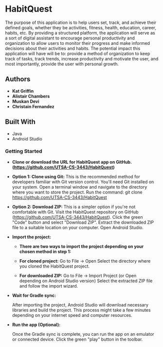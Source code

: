# HabitQuest
The purpose of this application is to help users set, track, and achieve their defined goals, whether they be activities, fitness, health, education, career, habits, etc. By providing a structured platform, the application will serve as a sort of digital assistant to encourage personal productivity and organization to allow users to monitor their progress and make informed decisions about their activities and habits. The potential impact this application will have will be to: provide a method of organization to keep track of tasks, track trends, increase productivity and motivate the user, and most importantly, provide the user with personal growth. 


## Authors


* **Kat Griffin** 
* **Alistair Chambers**
* **Muskan Devi** 
* **Christain Fernandez** 

## Built With

* Java
* Android Studio

### Getting Started

 * **Clone or download the URL for HabitQuest app on GitHub. (https://github.com/UTSA-CS-3443/HabitQuest)**

 * **Option 1: Clone using Git:**
   This is the recommended method for developers familiar with Git version control.
   You'll need Git installed on your system.
   Open a terminal window and navigate to the directory where you want to store the project.
   Run the command: git clone https://github.com/UTSA-CS-3443/HabitQuest
* **Option 2: Download ZIP:**
   This is a simpler option if you're not comfortable with Git.
   Visit the HabitQuest repository on GitHub (https://github.com/UTSA-CS-3443/HabitQuest).
   Click the green "Code" button and select "Download ZIP".
   Extract the downloaded ZIP file to a suitable location on your computer.
   Open Android Studio.

* **Import the project:**

   * **There are two ways to import the project depending on your chosen method in step 1:**
   
   * **For cloned project:**
       Go to File -> Open
       Select the directory where you cloned the HabitQuest project.
   * **For downloaded ZIP:**
       Go to File -> Import Project (or Open depending on Android Studio version)
       Select the extracted ZIP file and follow the import wizard.
       
* **Wait for Gradle sync:**

  After importing the project, Android Studio will download necessary libraries and build the project.
  This process might take a few minutes depending on your internet speed and computer resources.

* **Run the app (Optional):**

  Once the Gradle sync is complete, you can run the app on an emulator or connected device.
  Click the green "play" button in the toolbar.


  
 


